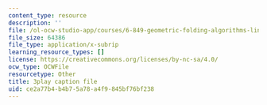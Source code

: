 ```yaml
---
content_type: resource
description: ''
file: /ol-ocw-studio-app/courses/6-849-geometric-folding-algorithms-linkages-origami-polyhedra-fall-2012/ce2a77b4b4b75a78a4f9845bf76bf238_3jZqCHtWV6o.vtt
file_size: 64386
file_type: application/x-subrip
learning_resource_types: []
license: https://creativecommons.org/licenses/by-nc-sa/4.0/
ocw_type: OCWFile
resourcetype: Other
title: 3play caption file
uid: ce2a77b4-b4b7-5a78-a4f9-845bf76bf238
---
```

